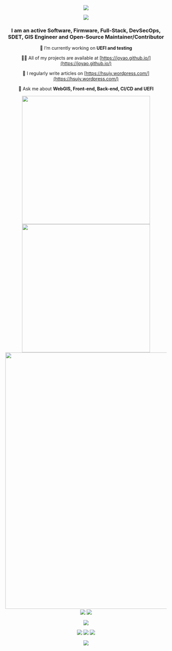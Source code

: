 <!-- https://github.com/kyechan99/capsule-render -->
<p align="center">
<img src="https://capsule-render.vercel.app/api?type=Venom&color=timeGradient&height=200&&section=header&text=I%20am%20joyao!&fontAlign=50&fontAlignY=50&animation=twinkling" />
</p>



<!-- https://github.com/DenverCoder1/readme-typing-svg -->
<p align="center">
<img src="https://readme-typing-svg.demolab.com?font=Orbitron&size=25&pause=1000&center=true&vCenter=true&random=false&width=600&lines=Welcome+to+my+GitHub+profile+page!" />
</p>

<h3 align="center">I am an active Software, Firmware, Full-Stack, DevSecOps, SDET, GIS Engineer and Open-Source Maintainer/Contributor</h3>

<div align="center">

🌱 I’m currently working on **UEFI and testing**

👨‍💻 All of my projects are available at [https://joyao.github.io/](https://joyao.github.io/)

📝 I regularly write articles on [https://hsujy.wordpress.com/](https://hsujy.wordpress.com/)

💬 Ask me about **WebGIS, Front-end, Back-end, CI/CD and UEFI**
</div>

<p align="center">
<!-- https://github.com/anuraghazra/github-readme-stats -->
<img align="center" width="400" src="https://github-readme-stats.vercel.app/api?username=joyao&count_private=true&theme=transparent&show_icons=true&hide_border=true&show=reviews&hide_title=true&hide=contribs&number_format=long\&rank_icon=github" />
<!-- https://github.com/DenverCoder1/github-readme-streak-stats -->
<img align="center" width="400" src="https://streak-stats.demolab.com?user=joyao&theme=transparent&hide_border=true" />
<br/>
<!-- https://github.com/Ashutosh00710/github-readme-activity-graph -->
<img width="800" src="https://github-readme-activity-graph.vercel.app/graph?username=joyao&theme=github-compact&hide_border=true&area=true&custom_title=Contribution%20Graph" />
<br/>
<!-- https://github.com/anuraghazra/github-readme-stats -->
<img align="center" src="https://github-readme-stats.vercel.app/api/wakatime?username=joyao&theme=transparent&hide_border=true&layout=compact&langs_count=22" />
<!-- https://github.com/anuraghazra/github-readme-stats -->
<img align="center" src="https://github-readme-stats.vercel.app/api/top-langs/?username=joyao&theme=transparent&hide_border=true&layout=donut-vertical&langs_count=6" />
<br/>
<!-- https://github.com/LelouchFR/skill-icons -->
<br/>
<img align="center" src="https://go-skill-icons.vercel.app/api/icons?i=py,c,cs,nodejs,dotnet,html,css,js,ts,md,sqlserver,aws,jenkins,docker,linux">
</p>

<!-- https://github.com/badges/shields -->
<p align="center">
<a href="https://github.com/joyao"><img src="https://img.shields.io/badge/GitHub-joyao-blue?logo=github" /></a>
<a href="https://wakatime.com/@joyao"><img src="https://wakatime.com/badge/user/5589b09c-58d0-4e0d-902d-9d04c3039d0c.svg" /></a>
<!-- https://github.com/antonkomarev/github-profile-views-counter -->
<img src="https://komarev.com/ghpvc/?username=joyao" />
</p>

<!-- https://github.com/kyechan99/capsule-render -->
<p align="center">
<img src="https://capsule-render.vercel.app/api?type=waving&color=timeGradient&height=150&&section=footer&fontAlign=50&fontAlignY=70&desc=Hope%20your%20program%20is%20bug-free!&descAlign=50&descSize=30&descAlignY=70&animation=twinkling" />
</p>